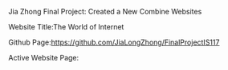 Jia Zhong Final Project: Created a New Combine Websites

Website Title:The World of Internet

Github Page:https://github.com/JiaLongZhong/FinalProjectIS117

Active Website Page: